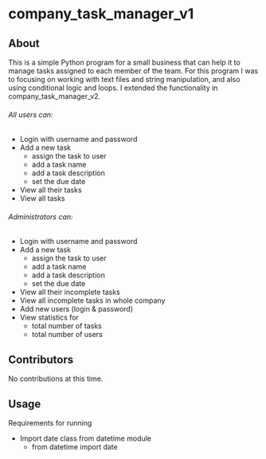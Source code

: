 # company_task_manager_v1

## About

This is a simple Python program for a small business that can help it to manage tasks assigned to each member of the team. 
For this program I was to focusing on working with text files and string manipulation, and also using conditional logic and loops.
I extended the functionality in company_task_manager_v2.

###### All users can:
* Login with username and password
* Add a new task
  * assign the task to user
  * add a task name
  * add a task description
  * set the due date
* View all their tasks
* View all tasks

###### Administrators can:
* Login with username and password
* Add a new task
  * assign the task to user
  * add a task name
  * add a task description
  * set the due date
* View all their incomplete tasks
* View all incomplete tasks in whole company
* Add new users (login & password) 
* View statistics for 
   * total number of tasks
   * total number of users

## Contributors
No contributions at this time.

## Usage
Requirements for running
* Import date class from datetime module
   * from datetime import date
